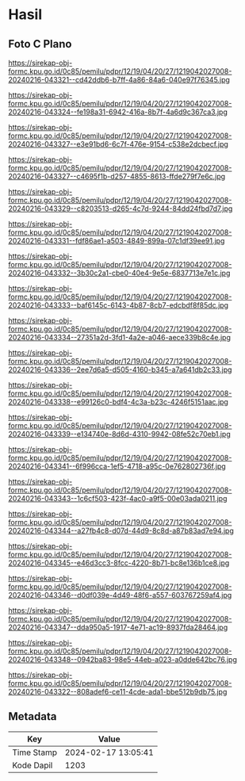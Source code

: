 # Hasil

## Foto C Plano

https://sirekap-obj-formc.kpu.go.id/0c85/pemilu/pdpr/12/19/04/20/27/1219042027008-20240216-043321--cd42ddb6-b7ff-4a86-84a6-040e97f76345.jpg

https://sirekap-obj-formc.kpu.go.id/0c85/pemilu/pdpr/12/19/04/20/27/1219042027008-20240216-043324--fe198a31-6942-416a-8b7f-4a6d9c367ca3.jpg

https://sirekap-obj-formc.kpu.go.id/0c85/pemilu/pdpr/12/19/04/20/27/1219042027008-20240216-043327--e3e91bd6-6c7f-476e-9154-c538e2dcbecf.jpg

https://sirekap-obj-formc.kpu.go.id/0c85/pemilu/pdpr/12/19/04/20/27/1219042027008-20240216-043327--c4695f1b-d257-4855-8613-ffde279f7e6c.jpg

https://sirekap-obj-formc.kpu.go.id/0c85/pemilu/pdpr/12/19/04/20/27/1219042027008-20240216-043329--c8203513-d265-4c7d-9244-84dd24fbd7d7.jpg

https://sirekap-obj-formc.kpu.go.id/0c85/pemilu/pdpr/12/19/04/20/27/1219042027008-20240216-043331--fdf86ae1-a503-4849-899a-07c1df39ee91.jpg

https://sirekap-obj-formc.kpu.go.id/0c85/pemilu/pdpr/12/19/04/20/27/1219042027008-20240216-043332--3b30c2a1-cbe0-40e4-9e5e-6837713e7e1c.jpg

https://sirekap-obj-formc.kpu.go.id/0c85/pemilu/pdpr/12/19/04/20/27/1219042027008-20240216-043333--baf6145c-6143-4b87-8cb7-edcbdf8f85dc.jpg

https://sirekap-obj-formc.kpu.go.id/0c85/pemilu/pdpr/12/19/04/20/27/1219042027008-20240216-043334--27351a2d-3fd1-4a2e-a046-aece339b8c4e.jpg

https://sirekap-obj-formc.kpu.go.id/0c85/pemilu/pdpr/12/19/04/20/27/1219042027008-20240216-043336--2ee7d6a5-d505-4160-b345-a7a641db2c33.jpg

https://sirekap-obj-formc.kpu.go.id/0c85/pemilu/pdpr/12/19/04/20/27/1219042027008-20240216-043338--e99126c0-bdf4-4c3a-b23c-4246f5151aac.jpg

https://sirekap-obj-formc.kpu.go.id/0c85/pemilu/pdpr/12/19/04/20/27/1219042027008-20240216-043339--e134740e-8d6d-4310-9942-08fe52c70eb1.jpg

https://sirekap-obj-formc.kpu.go.id/0c85/pemilu/pdpr/12/19/04/20/27/1219042027008-20240216-043341--6f996cca-1ef5-4718-a95c-0e762802736f.jpg

https://sirekap-obj-formc.kpu.go.id/0c85/pemilu/pdpr/12/19/04/20/27/1219042027008-20240216-043343--1c6cf503-423f-4ac0-a9f5-00e03ada0211.jpg

https://sirekap-obj-formc.kpu.go.id/0c85/pemilu/pdpr/12/19/04/20/27/1219042027008-20240216-043344--a27fb4c8-d07d-44d9-8c8d-a87b83ad7e94.jpg

https://sirekap-obj-formc.kpu.go.id/0c85/pemilu/pdpr/12/19/04/20/27/1219042027008-20240216-043345--e46d3cc3-8fcc-4220-8b71-bc8e136b1ce8.jpg

https://sirekap-obj-formc.kpu.go.id/0c85/pemilu/pdpr/12/19/04/20/27/1219042027008-20240216-043346--d0df039e-4d49-48f6-a557-603767259af4.jpg

https://sirekap-obj-formc.kpu.go.id/0c85/pemilu/pdpr/12/19/04/20/27/1219042027008-20240216-043347--dda950a5-1917-4e71-ac19-8937fda28464.jpg

https://sirekap-obj-formc.kpu.go.id/0c85/pemilu/pdpr/12/19/04/20/27/1219042027008-20240216-043348--0942ba83-98e5-44eb-a023-a0dde642bc76.jpg

https://sirekap-obj-formc.kpu.go.id/0c85/pemilu/pdpr/12/19/04/20/27/1219042027008-20240216-043322--808adef6-ce11-4cde-ada1-bbe512b9db75.jpg


## Metadata

| Key        | Value               |
| ---------- | ------------------- |
| Time Stamp | 2024-02-17 13:05:41 |
| Kode Dapil | 1203                |




